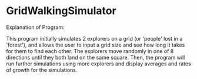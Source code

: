# GridWalkingSimulator

Explanation of Program: 

This program initially simulates 2 explorers on a grid (or 'people' lost in a 'forest'), and allows the user to input a grid size and see how long it takes for them to find each other.
The explorers move randomly in one of 8 directions until they both land on the same square. Then, the program will run further simulations using more explorers and display averages and rates of growth for the simulations.
